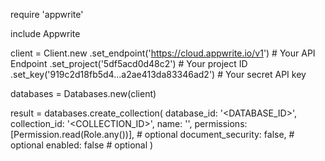 require 'appwrite'

include Appwrite

client = Client.new
    .set_endpoint('https://cloud.appwrite.io/v1') # Your API Endpoint
    .set_project('5df5acd0d48c2') # Your project ID
    .set_key('919c2d18fb5d4...a2ae413da83346ad2') # Your secret API key

databases = Databases.new(client)

result = databases.create_collection(
    database_id: '<DATABASE_ID>',
    collection_id: '<COLLECTION_ID>',
    name: '<NAME>',
    permissions: [Permission.read(Role.any())], # optional
    document_security: false, # optional
    enabled: false # optional
)
